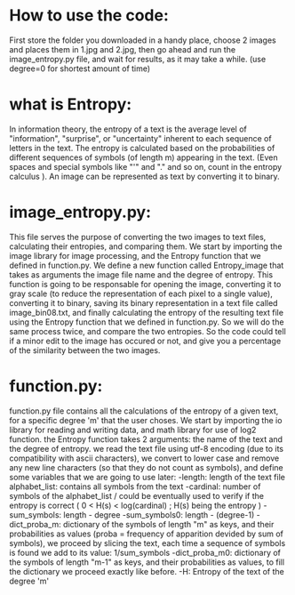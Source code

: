 # How to use the code:
First store the folder you downloaded in a handy place, choose 2 images and places them in 1.jpg and 2.jpg, then go ahead and run the image_entropy.py file, and wait for results, as it may take a while. (use degree=0 for shortest amount of time)

# what is Entropy:
In information theory, the entropy of a text is the average level of "information", "surprise", or "uncertainty" inherent to each sequence of letters in the text. The entropy is calculated based on the probabilities of different sequences of symbols (of length m) appearing in the text. (Even spaces and special symbols like "'" and "." and so on, count in the entropy calculus ). An image can be represented as text by converting it to binary. 

# image_entropy.py:
This file serves the purpose of converting the two images to text files, calculating their entropies, and comparing them. 
We start by importing the image library for image processing, and the Entropy function that we defined in function.py. 
We define a new function called Entropy_image that takes as arguments the image file name and the degree of entropy. This function is going to be responsable for opening the image, converting it to gray scale (to reduce the representation of each pixel to a single value), converting it to binary, saving its binary representation in a text file called image_bin08.txt, and finally calculating the entropy of the resulting text file using the Entropy function that we defined in function.py. 
So we will do the same process twice, and compare the two entropies. So the code could tell if a minor edit to the image has occured or not, and give you a percentage of the similarity between the two images. 

# function.py:
function.py file contains all the calculations of the entropy of a given text, for a specific degree 'm' that the user choses.
We start by importing the io library for reading and writing data, and math library for use of log2 function. the Entropy function takes 2 
arguments: the name of the text and the degree of entropy. we read the text file using utf-8 encoding (due to its compatibility with ascii characters), we convert to lower case and remove any new line characters (so that they do not count as symbols), and define some variables that we are going to use later:
-length: length of the text file
alphabet_list: contains all symbols from the text
-cardinal: number of symbols of the alphabet_list / could be eventually used to verify if the entropy is correct (  0 &lt; H(s) &lt; log(cardinal) ; H(s) being the entropy )
-sum_symbols: length - degree
-sum_symbols0: length - (degree-1)
-dict_proba_m: dictionary of the symbols of length "m" as keys, and their probabilities as values (proba = frequency of apparition devided by sum of symbols), we proceed by slicing the text, each time a sequence of symbols is found we add to its value: 1/sum_symbols
-dict_proba_m0: dictionary of the symbols of length "m-1" as keys, and their probabilities as values, to fill the dictionary we proceed exactly like before.
-H: Entropy of the text of the degree 'm'